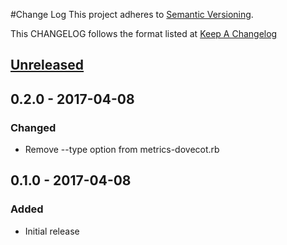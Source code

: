 #Change Log
This project adheres to [Semantic Versioning](http://semver.org/).

This CHANGELOG follows the format listed at [Keep A Changelog](http://keepachangelog.com/)

## [Unreleased]

## 0.2.0 - 2017-04-08
### Changed
- Remove --type option from metrics-dovecot.rb

## 0.1.0 - 2017-04-08
### Added
- Initial release

[Unreleased]: https://github.com/sensu-plugins/sensu-plugins-disk-checks/compare/0.2.0...HEAD
[0.2.0]: https://github.com/sensu-plugins/sensu-plugins-disk-checks/compare/0.1.0...0.2.0
